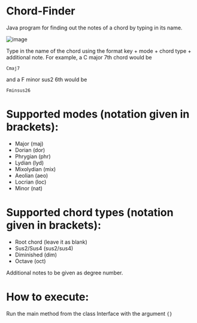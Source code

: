 # Chord-Finder
Java program for finding out the notes of a chord by typing in its name.

![image](https://user-images.githubusercontent.com/98523837/171392007-f570aeff-af54-44ae-a42e-6cb6d3907e92.png)


Type in the name of the chord using the format key + mode + chord type + additional note.
For example, a C major 7th chord would be
```
Cmaj7
```
and a F minor sus2 6th would be
```
Fminsus26
```

# Supported modes (notation given in brackets): 
- Major (maj)
- Dorian (dor)
- Phrygian (phr)
- Lydian (lyd)
- Mixolydian (mix)
- Aeolian (aeo)
- Locrian (loc)
- Minor (nat)

# Supported chord types (notation given in brackets):
- Root chord (leave it as blank)
- Sus2/Sus4 (sus2/sus4)
- Diminished (dim)
- Octave (oct)

Additional notes to be given as degree number.

# How to execute:

Run the main method from the class Interface with the argument `{}`
